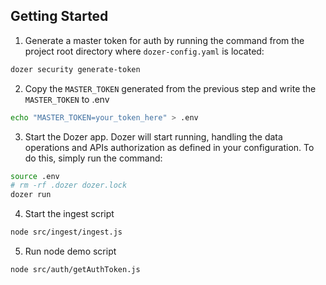 ## Getting Started

1. Generate a master token for auth by running the command from the project root directory where `dozer-config.yaml` is located:
```bash
dozer security generate-token
```

2.  Copy the `MASTER_TOKEN` generated from the previous step and write the `MASTER_TOKEN` to .env
```bash
echo "MASTER_TOKEN=your_token_here" > .env
```

3. Start the Dozer app. Dozer will start running, handling the data operations and APIs authorization as defined in your configuration. To do this, simply run the command:

```bash
source .env
# rm -rf .dozer dozer.lock
dozer run
```

4. Start the ingest script

```bash
node src/ingest/ingest.js
```


5. Run node demo script

```bash
node src/auth/getAuthToken.js
```
